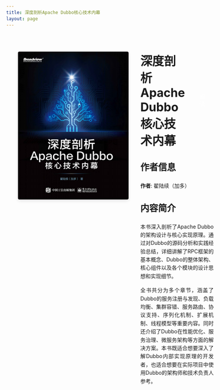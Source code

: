 ```yaml
---
title: 深度剖析Apache Dubbo核心技术内幕
layout: page
---
```


<div class="book-info">
  <div class="book-cover">
    <img src="https://raw.githubusercontent.com/binarycoder777/personal-pic/main/pic/20250223155019.png" alt="深度剖析Apache Dubbo核心技术内幕">
  </div>
  <div class="book-details">
    <div class="book-title">
      <h1>深度剖析Apache Dubbo核心技术内幕</h1>
      <a href="https://github.com/binarycoder777/perosonal-book/blob/main/book/%E6%B7%B1%E5%BA%A6%E5%89%96%E6%9E%90Apache%20Dubbo%E6%A0%B8%E5%BF%83%E6%8A%80%E6%9C%AF%E5%86%85%E5%B9%95%20(%E7%BF%9F%E9%99%86%E7%BB%AD%EF%BC%88%E5%8A%A0%E5%A4%9A%EF%BC%89).pdf" class="read-link">阅读</a>
    </div>
    <div class="author-info">
      <h2>作者信息</h2>
      <p><strong>作者</strong>: 翟陆续（加多）</p>
    </div>
    <div class="book-intro">
      <h2>内容简介</h2>
      <div class="intro-content">
        <p>本书深入剖析了Apache Dubbo的架构设计与核心实现原理。通过对Dubbo的源码分析和实践经验总结，详细讲解了RPC框架的基本概念、Dubbo的整体架构、核心组件以及各个模块的设计思想和实现细节。</p>
        <p>全书共分为多个章节，涵盖了Dubbo的服务注册与发现、负载均衡、集群容错、服务路由、协议支持、序列化机制、扩展机制、线程模型等重要内容。同时还介绍了Dubbo在性能优化、服务治理、微服务架构等方面的解决方案。本书既适合想要深入了解Dubbo内部实现原理的开发者，也适合想要在实际项目中使用Dubbo的架构师和技术负责人参考。</p>
      </div>
    </div>
  </div>
</div>

<style>
.book-info {
  display: flex;
  gap: 2rem;
  margin: 2rem 0;
  background-color: var(--vp-c-bg-soft);
  padding: 2rem;
  border-radius: 8px;
}

.book-cover img {
  max-width: 300px;
  height: auto;
  border-radius: 4px;
  box-shadow: 0 4px 8px rgba(0, 0, 0, 0.1);
}

.book-details {
  flex: 2;
}

.book-details h2 {
  margin-top: 0;
  color: var(--vp-c-text-1);
  font-size: 1.5rem;
  border-bottom: 2px solid var(--vp-c-divider);
  padding-bottom: 0.5rem;
  margin-bottom: 1rem;
}

.author-info {
  margin-bottom: 2rem;
}

.author-info p {
  margin: 0.5rem 0;
  color: var(--vp-c-text-2);
}

.intro-content {
  line-height: 1.6;
  color: var(--vp-c-text-2);
}

.intro-content p {
  margin: 1rem 0;
  text-align: justify;
}

@media (max-width: 768px) {
  .book-info {
    flex-direction: column;
    padding: 1rem;
  }

  .book-cover img {
    max-width: 100%;
  }
}

.book-title {
  display: flex;
  align-items: center;
  gap: 1rem;
  margin-bottom: 2rem;
}

.book-title h1 {
  margin: 0;
  color: var(--vp-c-text-1);
  font-size: 2rem;
}

.read-link {
  display: inline-block;
  padding: 0.5rem 1.5rem;
  background-color: var(--vp-c-brand);
  color: white;
  text-decoration: none;
  border-radius: 4px;
  transition: background-color 0.2s;
}

.read-link:hover {
  background-color: var(--vp-c-brand-dark);
}
</style>
